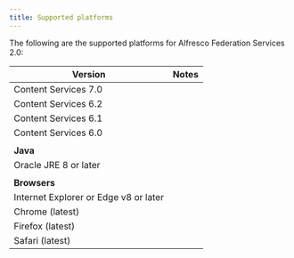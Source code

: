```yaml
---
title: Supported platforms
---
```


The following are the supported platforms for Alfresco Federation Services 2.0:

| Version | Notes |
| ------- | ----- |
| Content Services 7.0 | |
| Content Services 6.2 | |
| Content Services 6.1 | |
| Content Services 6.0 | |
| | |
| **Java** | |
| Oracle JRE 8 or later | |
| | |
| **Browsers** | |
| Internet Explorer or Edge v8 or later | |
| Chrome (latest) | |
| Firefox (latest) | |
| Safari (latest) | |
